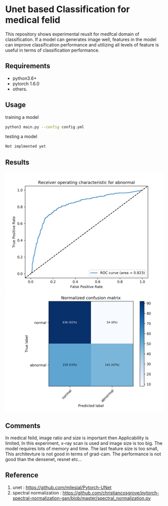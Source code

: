 # Unet based Classification for medical felid

This repository shows experimental reuslt for medfcal domain of classification. If a model can generates image well, features in the model can improve classification performance and utilizing all levels of feature is useful in terms of classification performance.

## Requirements
* python3.6+
* pytorch 1.6.0
* others.

## Usage
training a model
```bash
python3 main.py --config config.yml
```

testing a model
```bash
Not implmented yet
```
## Results
![roc_curve](img/roc_curve.png)
![conffusion_matrix](img/conffusion_matrix.png)

## Comments
 In medical feild, image ratio and size is important then Applicability is limited, In this experiment, x-ray scan is used and image size is too big. The model requires lots of memory and time. The last feature size is too small, This architevture is not good in terms of grad-cam. The performance is not good than the densenet, resnet etc... 
## Reference
1. unet : https://github.com/milesial/Pytorch-UNet
2. spectral normalization : https://github.com/christiancosgrove/pytorch-spectral-normalization-gan/blob/master/spectral_normalization.py

